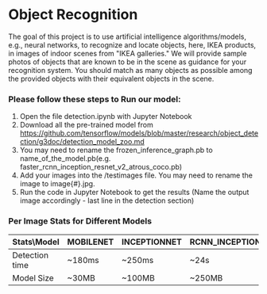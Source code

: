 # Object Recognition

The goal of this project is to use artificial intelligence algorithms/models, e.g., neural networks, to recognize and locate objects, here, IKEA products, in images of indoor scenes from "IKEA galleries." We will provide sample photos of objects that are known to be in the scene as guidance for your recognition system. You should match as many objects as possible among the provided objects with their equivalent objects in the scene.

### Please follow these steps to Run our model:

1. Open the file detection.ipynb with Jupyter Notebook
2. Download all the pre-trained model from https://github.com/tensorflow/models/blob/master/research/object_detection/g3doc/detection_model_zoo.md
3. You may need to rename the frozen_inference_graph.pb to name_of_the_model.pb(e.g. faster_rcnn_inception_resnet_v2_atrous_coco.pb)
4. Add your images into the /testimages file. You may need to rename the image to image{#}.jpg.
5. Run the code in Jupyter Notebook to get the results (Name the output image accordingly - last line in the detection section)

### Per Image Stats for Different Models

| Stats\Model    | MOBILENET | INCEPTIONNET  | RCNN_INCEPTION_RESNET | FASTER_RCNN  |
|----------------|-----------|---------------|-----------------------|--------------|
| Detection time | ~180ms    | ~250ms        | ~24s                  | ~40s         |
| Model Size     | ~30MB     | ~100MB        | ~250MB                | ~600MB       |
